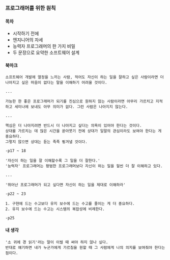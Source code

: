 ### 프로그래머를 위한 원칙

#### 목차

- 시작하기 전에
- 엔지니어의 자세
- 능력자 프로그래머의 한 가지 비밀
- 두 문장으로 요약한 소프트웨어 설계

#### 북마크

```
소프트웨어 개발에 열정을 느끼는 사람, 적어도 자신이 하는 일을 잘하고 싶은 사람이라면 더 나아지고 싶은 마음이 없다는 말을 이해하기 어려울 것이다.

...

가능한 한 좋은 프로그래머가 되기를 진심으로 원하지 않는 사람이라면 아무리 가르치고 지적하고 세미나에 보내도 아무 의미가 없다. 그런 사람은 나아지지 않는다.

...

핵심은 더 나아지려면 반드시 더 나아지고 싶다는 의욕이 있어야 한다는 것이다.
상대를 가르치는 데 많은 시간을 쏟아붓기 전에 상대가 일말의 관심이라도 보여야 한다는 게 중요하다.
그렇지 않으면 상대는 듣는 족족 튕겨낼 것이다.

-p17 ~ 18
```

```
'자신이 하는 일을 잘 이해할수록 그 일을 더 잘한다.'
'능력자' 프로그래머는 평범한 프로그래머보다 자신이 하는 일을 헐씬 더 잘 이해하고 있다.

...

'뛰어난 프로그래머가 되고 싶다면 자신이 하는 일을 제대로 이해하라'

-p22 ~ 23
```

```
1. 구현에 드는 수고보다 유지 보수에 드는 수고를 줄이는 게 더 중요하다.
2. 유지 보수에 드는 수고는 시스템의 복잡성에 비례한다.

-p25
```

#### 내 생각

```
'소 귀에 경 읽기'라는 말이 이럴 때 써야 하지 않나 싶다.
반대로 얘기하면 내가 누군가에게 가르침을 원할 때 그 사람에게 나의 의지를 보여줘야 한다는 점이다.
```